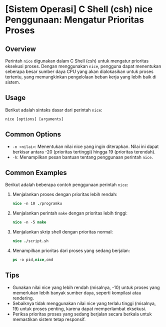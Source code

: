 # [Sistem Operasi] C Shell (csh) nice Penggunaan: Mengatur Prioritas Proses

## Overview
Perintah `nice` digunakan dalam C Shell (csh) untuk mengatur prioritas eksekusi proses. Dengan menggunakan `nice`, pengguna dapat menentukan seberapa besar sumber daya CPU yang akan dialokasikan untuk proses tertentu, yang memungkinkan pengelolaan beban kerja yang lebih baik di sistem.

## Usage
Berikut adalah sintaks dasar dari perintah `nice`:

```
nice [options] [arguments]
```

## Common Options
- `-n <nilai>`: Menentukan nilai nice yang ingin diterapkan. Nilai ini dapat berkisar antara -20 (prioritas tertinggi) hingga 19 (prioritas terendah).
- `-h`: Menampilkan pesan bantuan tentang penggunaan perintah `nice`.

## Common Examples
Berikut adalah beberapa contoh penggunaan perintah `nice`:

1. Menjalankan proses dengan prioritas lebih rendah:
   ```csh
   nice -n 10 ./programku
   ```

2. Menjalankan perintah `make` dengan prioritas lebih tinggi:
   ```csh
   nice -n -5 make
   ```

3. Menjalankan skrip shell dengan prioritas normal:
   ```csh
   nice ./script.sh
   ```

4. Menampilkan prioritas dari proses yang sedang berjalan:
   ```csh
   ps -o pid,nice,cmd
   ```

## Tips
- Gunakan nilai nice yang lebih rendah (misalnya, -10) untuk proses yang memerlukan lebih banyak sumber daya, seperti kompilasi atau rendering.
- Sebaiknya tidak menggunakan nilai nice yang terlalu tinggi (misalnya, 19) untuk proses penting, karena dapat memperlambat eksekusi.
- Periksa prioritas proses yang sedang berjalan secara berkala untuk memastikan sistem tetap responsif.